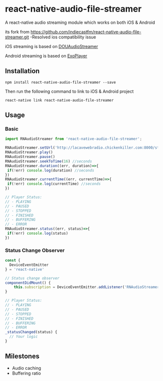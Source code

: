 # react-native-audio-file-streamer

A react-native audio streaming module which works on both iOS & Android

its fork from https://github.com/indiecastfm/react-native-audio-file-streamer.git 
-Resolved ios compatibility issue

iOS streaming is based on [DOUAudioStreamer](https://github.com/douban/DOUAudioStreamer)

Android streaming is based on [ExoPlayer](https://github.com/google/ExoPlayer)

## Installation

`npm install react-native-audio-file-streamer --save`

Then run the following command to link to iOS & Android project

`react-native link react-native-audio-file-streamer`

## Usage

### Basic

```javascript
import RNAudioStreamer from 'react-native-audio-file-streamer';

RNAudioStreamer.setUrl('http://lacavewebradio.chickenkiller.com:8000/stream.mp3')
RNAudioStreamer.play()
RNAudioStreamer.pause()
RNAudioStreamer.seekToTime(16) //seconds
RNAudioStreamer.duration((err, duration)=>{
 if(!err) console.log(duration) //seconds
})
RNAudioStreamer.currentTime((err, currentTime)=>{
 if(!err) console.log(currentTime) //seconds
})

// Player Status:
// - PLAYING
// - PAUSED
// - STOPPED
// - FINISHED
// - BUFFERING
// - ERROR
RNAudioStreamer.status((err, status)=>{
 if(!err) console.log(status)
})

```

### Status Change Observer

```javascript
const {
  DeviceEventEmitter
} = 'react-native'

// Status change observer
componentDidMount() {
    this.subscription = DeviceEventEmitter.addListener('RNAudioStreamerStatusChanged',this._statusChanged.bind(this))
}

// Player Status:
// - PLAYING
// - PAUSED
// - STOPPED
// - FINISHED
// - BUFFERING
// - ERROR
_statusChanged(status) {
  // Your logic
}
```



## Milestones

- Audio caching
- Buffering ratio

